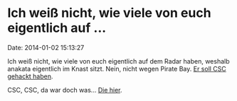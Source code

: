 Ich weiß nicht, wie viele von euch eigentlich auf \...
======================================================

Date: 2014-01-02 15:13:27

Ich weiß nicht, wie viele von euch eigentlich auf dem Radar haben,
weshalb anakata eigentlich im Knast sitzt. Nein, nicht wegen Pirate Bay.
[Er soll CSC gehackt
haben](http://www.techweekeurope.co.uk/news/pirate-bay-co-founder-anakata-wanted-by-danish-police-118554).

CSC, CSC, da war doch was\... [Die
hier](http://blog.fefe.de/?ts=ae06c1b9).
